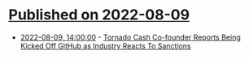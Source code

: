 # [Published on 2022-08-09](index.md)

* [2022-08-09, 14:00:00](https://developers.slashdot.org/story/22/08/09/1246224/tornado-cash-co-founder-reports-being-kicked-off-github-as-industry-reacts-to-sanctions?utm_source=rss1.0mainlinkanon&utm_medium=feed) - [Tornado Cash Co-founder Reports Being Kicked Off GitHub as Industry Reacts To Sanctions](https://developers.slashdot.org/story/22/08/09/1246224/tornado-cash-co-founder-reports-being-kicked-off-github-as-industry-reacts-to-sanctions?utm_source=rss1.0mainlinkanon&utm_medium=feed)

